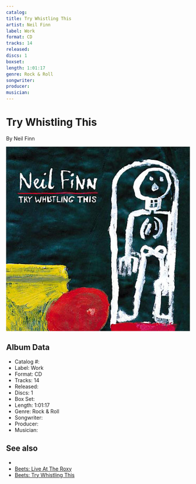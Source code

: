 ```yaml
---
catalog: 
title: Try Whistling This
artist: Neil Finn
label: Work
format: CD
tracks: 14
released: 
discs: 1
boxset: 
length: 1:01:17
genre: Rock & Roll
songwriter: 
producer: 
musician: 
---
```


# Try Whistling This

By Neil Finn

![](../../assets/cdcovers/Neil_Finn-Try_Whistling_This.png)

## Album Data

- Catalog #: 
- Label: Work
- Format: CD
- Tracks: 14
- Released: 
- Discs: 1
- Box Set: 
- Length: 1:01:17
- Genre: Rock & Roll
- Songwriter: 
- Producer: 
- Musician: 


## See also

- [](Neil_Finn.md)
- [Beets: Live At The Roxy](../../Beets/Neil_Finn/Live_At_The_Roxy.md)
- [Beets: Try Whistling This](../../Beets/Neil_Finn/Try_Whistling_This.md)
